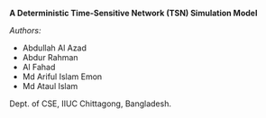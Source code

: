 **A Deterministic Time-Sensitive Network (TSN) Simulation Model**

*Authors:*
- Abdullah Al Azad
- Abdur Rahman
- Al Fahad
- Md Ariful Islam Emon
- Md Ataul Islam

Dept. of CSE, IIUC
Chittagong, Bangladesh.
